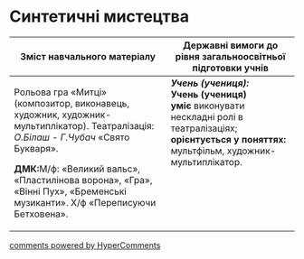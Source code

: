 <div id="hypercomments_widget" class="js-hypercomments-widget invisible"></div>

Синтетичні мистецтва
=============================================

<table>
<thead>
  <tr>
    <th width="55%" align="center">Зміст навчального матеріалу</th>
    <th width="45%" align="center">Державні вимоги до рівня загальноосвітньої підготовки учнів</th>
  </tr>
</thead>
<tbody>
  <tr>
    <td width="55%" style="vertical-align:top !important;">
<p>Рольова гра «Митці» (композитор, виконавець, художник, художник-мультиплікатор). Театралізація: <i>О.Білаш - Г.Чубач</i> «Свято Букваря».</p>
<p><b>ДМК:</b>М/ф: «Великий вальс», «Пластилінова ворона», «Гра», «Вінні Пух», «Бременські музиканти». Х/ф «Переписуючи Бетховена».</p>
	</td>
<td width="45%" style="vertical-align:top !important;"><b><i>Учень (учениця):</i></b><br>
<b>Учень (учениця)</b><br>
<b>уміє</b> виконувати нескладні ролі в театралізаціях;<br>
<b>орієнтується у поняттях:</b> мультфільм, художник-мультиплікатор.<br>
</td>
	</tr>
</tbody>
</table>

<div class="js-hypercomments-container">
<a href="http://hypercomments.com" class="hc-link" title="comments widget">comments powered by HyperComments</a>
</div>